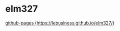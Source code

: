 # elm327

[github-pages (https://lebusiness.github.io/elm327/)](https://lebusiness.github.io/elm327/)



